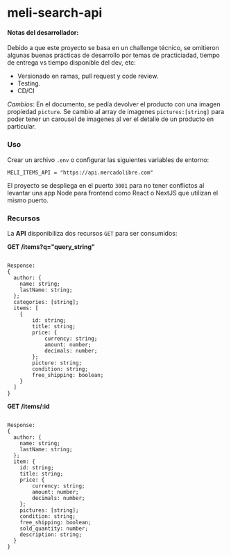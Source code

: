 # meli-search-api

#### Notas del desarrollador:

Debido a que este proyecto se basa en un challenge técnico, se omitieron algunas buenas prácticas de desarrollo por temas de practiciadad, tiempo de entrega vs tiempo disponible del dev, etc:

- Versionado en ramas, pull request y code review.
- Testing.
- CD/CI

$Cambios$:
En el documento, se pedía devolver el producto con una imagen propiedad `picture`. Se cambio al array de imagenes `pictures:[string]` para poder tener un carousel de imagenes al ver el detalle de un producto en particular.

### Uso

Crear un archivo `.env` o configurar las siguientes variables de entorno:

```
MELI_ITEMS_API = "https://api.mercadolibre.com"
```

El proyecto se despliega en el puerto `3001` para no tener conflictos al levantar una app Node para frontend como React o NextJS que utilizan el mismo puerto.

### Recursos

La **API** disponibiliza dos recursos `GET` para ser consumidos:

**GET /items?q="query_string"**

```

Response:
{
  author: {
    name: string;
    lastName: string;
  };
  categories: [string];
  items: [
    {
        id: string;
        title: string;
        price: {
            currency: string;
            amount: number;
            decimals: number;
        };
        picture: string;
        condition: string;
        free_shipping: boolean;
    }
  ]
}
```

**GET /items/:id**

```

Response:
{
  author: {
    name: string;
    lastName: string;
  };
  item: {
    id: string;
    title: string;
    price: {
        currency: string;
        amount: number;
        decimals: number;
    };
    pictures: [string];
    condition: string;
    free_shipping: boolean;
    sold_quantity: number;
    description: string;
  }
}
```
